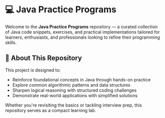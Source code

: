 # 💻 Java Practice Programs

Welcome to the **Java Practice Programs** repository — a curated collection of Java code snippets, exercises, and practical implementations tailored for learners, enthusiasts, and professionals looking to refine their programming skills.

## 🌟 About This Repository

This project is designed to:
- Reinforce foundational concepts in Java through hands-on practice
- Explore common algorithmic patterns and data structures
- Sharpen logical reasoning with structured coding challenges
- Demonstrate real-world applications with simplified solutions

Whether you're revisiting the basics or tackling interview prep, this repository serves as a compact learning lab.

